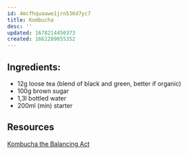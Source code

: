 ```yaml
---
id: 4mcfhquauwe1jrn536d7yc7
title: Kombucha
desc: ''
updated: 1678214450373
created: 1662289055352
---
```

## Ingredients:
* 12g loose tea (blend of black and green, better if organic)
* 100g brown sugar
* 1,3l bottled water
* 200ml (min) starter

## Resources
[Kombucha the Balancing Act](http://users.bestweb.net/~om/kombucha_balance/)